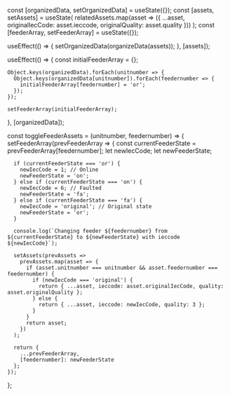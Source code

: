 const [organizedData, setOrganizedData] = useState({});
  const [assets, setAssets] = useState(
    relatedAssets.map(asset => ({ ...asset, originalIecCode: asset.ieccode, originalQuality: asset.quality }))
  );
  const [feederArray, setFeederArray] = useState({});

  useEffect(() => {
    setOrganizedData(organizeData(assets));
  }, [assets]);

  useEffect(() => {
    const initialFeederArray = {};

    Object.keys(organizedData).forEach(unitnumber => {
      Object.keys(organizedData[unitnumber]).forEach(feedernumber => {
        initialFeederArray[feedernumber] = 'or';
      });
    });

    setFeederArray(initialFeederArray);
  }, [organizedData]);

  const toggleFeederAssets = (unitnumber, feedernumber) => {
    setFeederArray(prevFeederArray => {
      const currentFeederState = prevFeederArray[feedernumber];
      let newIecCode;
      let newFeederState;

      if (currentFeederState === 'or') {
        newIecCode = 1; // Online
        newFeederState = 'on';
      } else if (currentFeederState === 'on') {
        newIecCode = 6; // Faulted
        newFeederState = 'fa';
      } else if (currentFeederState === 'fa') {
        newIecCode = 'original'; // Original state
        newFeederState = 'or';
      }

      console.log(`Changing feeder ${feedernumber} from ${currentFeederState} to ${newFeederState} with ieccode ${newIecCode}`);

      setAssets(prevAssets =>
        prevAssets.map(asset => {
          if (asset.unitnumber === unitnumber && asset.feedernumber === feedernumber) {
            if (newIecCode === 'original') {
              return { ...asset, ieccode: asset.originalIecCode, quality: asset.originalQuality };
            } else {
              return { ...asset, ieccode: newIecCode, quality: 3 };
            }
          }
          return asset;
        })
      );

      return {
        ...prevFeederArray,
        [feedernumber]: newFeederState
      };
    });
  };
